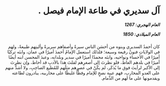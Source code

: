 <h1 dir="rtl">آل سديري في طاعة الإمام فيصل .</h1>

<h5 dir="rtl">العام الهجري:  1267

العام الميلادي: 1850

</h5>

<p dir="rtl">كان أحمدُ السديري وبنوه من أحسَنِ الناس سيرةً وأصفاهم سريرةً وألينِهم طبيعةً، ولهم في الولاياتِ فنونٌ رفيعة وسيعة؛ فلذلك استعمل الإمامُ أحمدَ أميرًا في عمان، وابنَه تركيًا أميرًا في الأحساء ونواحيه، وابنَه محمدًا أميرًا في سدير وبلدانه، وعبدَ المحسن ابنه أيضًا أميرًا في بلدهم الغاط، فلو نظرتَ إلى أصغرِهم لقلتَ هذا بالأدبِ قد أحاط، وإن نظرتَ إلى الأكبر لرأيتَ فوق ما يُذكَر، لم يكُنْ في عصرِهم مثلُهم للمُطيع الصاحِبِ، ولا أشدُّ منهم على العدو المحاربِ، فهم عيبة نصحٍ للإمام وفظًّا غليظًا على محاربيه، يبادرون لطاعته ويقدمونها على ما لهم من الذِّمام.</p></br>
